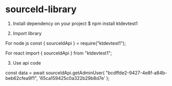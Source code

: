 # sourceId-library

1. Install dependency on your project
   $ npm install ktdevtest1

2. Import library

For node js
const { sourceIdApi } = require("ktdevtest1");

For react
import { sourceIdApi } from "ktdevtest1";

3. Use api code

const data = await sourceIdApi.getAdminUser(
"bcdffde2-9427-4e8f-a84b-beb62cfea9f1",
'65ca159425c0a322b29b8d7e'
);
